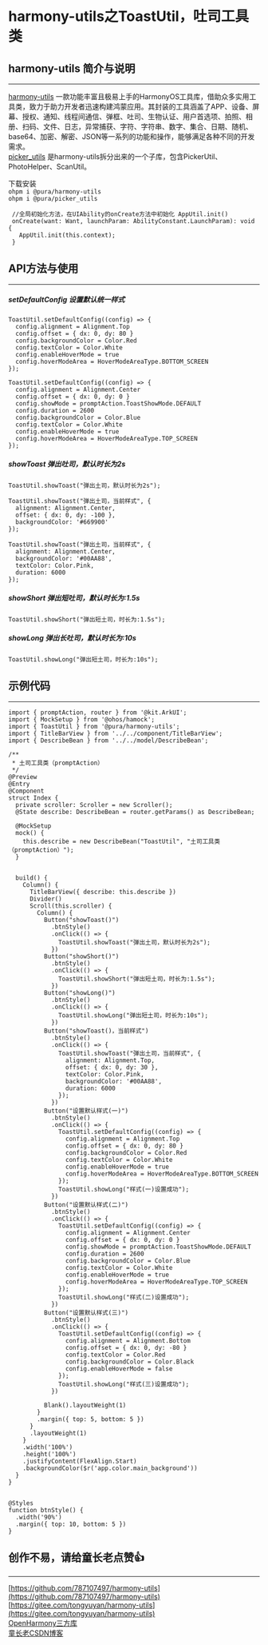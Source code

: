 # harmony-utils之ToastUtil，吐司工具类

## harmony-utils 简介与说明

------
[harmony-utils](https://ohpm.openharmony.cn/#/cn/detail/@pura%2Fharmony-utils) 一款功能丰富且极易上手的HarmonyOS工具库，借助众多实用工具类，致力于助力开发者迅速构建鸿蒙应用。其封装的工具涵盖了APP、设备、屏幕、授权、通知、线程间通信、弹框、吐司、生物认证、用户首选项、拍照、相册、扫码、文件、日志，异常捕获、字符、字符串、数字、集合、日期、随机、base64、加密、解密、JSON等一系列的功能和操作，能够满足各种不同的开发需求。    
[picker_utils](https://ohpm.openharmony.cn/#/cn/detail/@pura%2Fpicker_utils) 是harmony-utils拆分出来的一个子库，包含PickerUtil、PhotoHelper、ScanUtil。

下载安装  
`ohpm i @pura/harmony-utils`  
`ohpm i @pura/picker_utils`

 ```
  //全局初始化方法，在UIAbility的onCreate方法中初始化 AppUtil.init()
  onCreate(want: Want, launchParam: AbilityConstant.LaunchParam): void {
    AppUtil.init(this.context);
  }
 ```

## API方法与使用

------

##### setDefaultConfig  设置默认统一样式

```
ToastUtil.setDefaultConfig((config) => {
  config.alignment = Alignment.Top
  config.offset = { dx: 0, dy: 80 }
  config.backgroundColor = Color.Red
  config.textColor = Color.White
  config.enableHoverMode = true
  config.hoverModeArea = HoverModeAreaType.BOTTOM_SCREEN
});

ToastUtil.setDefaultConfig((config) => {
  config.alignment = Alignment.Center
  config.offset = { dx: 0, dy: 0 }
  config.showMode = promptAction.ToastShowMode.DEFAULT
  config.duration = 2600
  config.backgroundColor = Color.Blue
  config.textColor = Color.White
  config.enableHoverMode = true
  config.hoverModeArea = HoverModeAreaType.TOP_SCREEN
});
```

##### showToast  弹出吐司，默认时长为2s

```
ToastUtil.showToast("弹出土司，默认时长为2s");

ToastUtil.showToast("弹出土司，当前样式", {
  alignment: Alignment.Center,
  offset: { dx: 0, dy: -100 },
  backgroundColor: '#669900'
});

ToastUtil.showToast("弹出土司，当前样式", {
  alignment: Alignment.Center,
  backgroundColor: '#00AA88',
  textColor: Color.Pink,
  duration: 6000
});
```

##### showShort  弹出短吐司，默认时长为:1.5s

```
ToastUtil.showShort("弹出短土司，时长为:1.5s");
```

##### showLong  弹出长吐司，默认时长为:10s

```
ToastUtil.showLong("弹出短土司，时长为:10s");
```


## 示例代码

------

```
import { promptAction, router } from '@kit.ArkUI';
import { MockSetup } from '@ohos/hamock';
import { ToastUtil } from '@pura/harmony-utils';
import { TitleBarView } from '../../component/TitleBarView';
import { DescribeBean } from '../../model/DescribeBean';

/**
 * 土司工具类（promptAction）
 */
@Preview
@Entry
@Component
struct Index {
  private scroller: Scroller = new Scroller();
  @State describe: DescribeBean = router.getParams() as DescribeBean;

  @MockSetup
  mock() {
    this.describe = new DescribeBean("ToastUtil", "土司工具类（promptAction）");
  }


  build() {
    Column() {
      TitleBarView({ describe: this.describe })
      Divider()
      Scroll(this.scroller) {
        Column() {
          Button("showToast()")
            .btnStyle()
            .onClick(() => {
              ToastUtil.showToast("弹出土司，默认时长为2s");
            })
          Button("showShort()")
            .btnStyle()
            .onClick(() => {
              ToastUtil.showShort("弹出短土司，时长为:1.5s");
            })
          Button("showLong()")
            .btnStyle()
            .onClick(() => {
              ToastUtil.showLong("弹出短土司，时长为:10s");
            })
          Button("showToast()，当前样式")
            .btnStyle()
            .onClick(() => {
              ToastUtil.showToast("弹出土司，当前样式", {
                alignment: Alignment.Top,
                offset: { dx: 0, dy: 30 },
                textColor: Color.Pink,
                backgroundColor: '#00AA88',
                duration: 6000
              });
            })
          Button("设置默认样式(一)")
            .btnStyle()
            .onClick(() => {
              ToastUtil.setDefaultConfig((config) => {
                config.alignment = Alignment.Top
                config.offset = { dx: 0, dy: 80 }
                config.backgroundColor = Color.Red
                config.textColor = Color.White
                config.enableHoverMode = true
                config.hoverModeArea = HoverModeAreaType.BOTTOM_SCREEN
              });
              ToastUtil.showLong("样式(一)设置成功");
            })
          Button("设置默认样式(二)")
            .btnStyle()
            .onClick(() => {
              ToastUtil.setDefaultConfig((config) => {
                config.alignment = Alignment.Center
                config.offset = { dx: 0, dy: 0 }
                config.showMode = promptAction.ToastShowMode.DEFAULT
                config.duration = 2600
                config.backgroundColor = Color.Blue
                config.textColor = Color.White
                config.enableHoverMode = true
                config.hoverModeArea = HoverModeAreaType.TOP_SCREEN
              });
              ToastUtil.showLong("样式(二)设置成功");
            })
          Button("设置默认样式(三)")
            .btnStyle()
            .onClick(() => {
              ToastUtil.setDefaultConfig((config) => {
                config.alignment = Alignment.Bottom
                config.offset = { dx: 0, dy: -80 }
                config.textColor = Color.Red
                config.backgroundColor = Color.Black
                config.enableHoverMode = false
              });
              ToastUtil.showLong("样式(三)设置成功");
            })

          Blank().layoutWeight(1)
        }
        .margin({ top: 5, bottom: 5 })
      }
      .layoutWeight(1)
    }
    .width('100%')
    .height('100%')
    .justifyContent(FlexAlign.Start)
    .backgroundColor($r('app.color.main_background'))
  }
}


@Styles
function btnStyle() {
  .width('90%')
  .margin({ top: 10, bottom: 5 })
}
```


## 创作不易，请给童长老点赞👍

------
[https://github.com/787107497/harmony-utils](https://github.com/787107497/harmony-utils)   
[https://gitee.com/tongyuyan/harmony-utils](https://gitee.com/tongyuyan/harmony-utils)   
[OpenHarmony三方库](https://ohpm.openharmony.cn/#/cn/detail/@pura%2Fharmony-utils)   
[童长老CSDN博客](https://blog.csdn.net/qq_32922545)   
   

